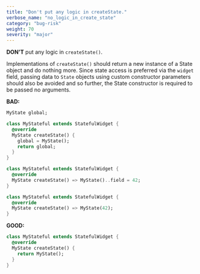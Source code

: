 ```yaml
---
title: "Don't put any logic in createState."
verbose_name: "no_logic_in_create_state"
category: "bug-risk"
weight: 70
severity: "major"
---
```

**DON'T** put any logic in `createState()`.

Implementations of  `createState()` should return a new instance
of a State object and do nothing more.  Since state access is preferred 
via the `widget` field,  passing data to `State` objects using custom
constructor parameters should also be avoided and so further, the State
constructor is required to be passed no arguments.

**BAD:**
```dart
MyState global;

class MyStateful extends StatefulWidget {
  @override
  MyState createState() {
    global = MyState();
    return global;
  } 
}
```

```dart
class MyStateful extends StatefulWidget {
  @override
  MyState createState() => MyState()..field = 42;
}
```

```dart
class MyStateful extends StatefulWidget {
  @override
  MyState createState() => MyState(42);
}
```


**GOOD:**
```dart
class MyStateful extends StatefulWidget {
  @override
  MyState createState() {
    return MyState();
  }
}
```
